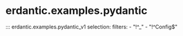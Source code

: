# erdantic.examples.pydantic

::: erdantic.examples.pydantic_v1
    selection:
      filters:
        - "!^_"
        - "!^Config$"
